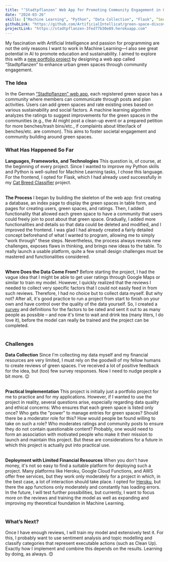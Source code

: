 ```yaml
---
title: "‘Stadtpflanzen’ Web App for Promoting Community Engagement in Green Spaces"
date: "2024-03-26"
skills: ["Machine Learning", "Python", "Data Collection", "Flask", “Sentiment Analysis”, “Topic Modelling”, “Project Planning”, “Project Management”]
githubLink: "https://github.com/ArtificialIntellicat/green-space-discovery"
projectLink: "https://stadtpflanzen-3fed77b30e89.herokuapp.com"
---
```


My fascination with Artificial Intelligence and passion for programming are not the only reasons I want to work in Machine Learning—I also see great potential in AI to promote education and sustainability. I aimed to explore this with a [new portfolio project](https://github.com/ArtificialIntellicat/green-space-discovery) by designing a web app called “Stadtpflanzen” to enhance urban green spaces through community engagement.

### The Idea
In the German [“Stadtpflanzen” web app](https://stadtpflanzen-3fed77b30e89.herokuapp.com), each registered green space has a community where members can communicate through posts and plan activities. Users can add green spaces and rate existing ones based on various sustainability and social factors. A machine learning algorithm analyzes the ratings to suggest improvements for the green spaces in the communities (e.g., the AI might post a clean-up event or a prepared petition for more benches/trash bins/etc., if complaints about litter/lack of benches/etc. are common). This aims to foster societal engagement and community building around green spaces.

### What Has Happened So Far
**Languages, Frameworks, and Technologies**
This question is, of course, at the beginning of every project. Since I wanted to improve my Python skills and Python is well-suited for Machine Learning tasks, I chose this language. For the frontend, I opted for Flask, which I had already used successfully in my [Cat Breed Classifier](https://github.com/ArtificialIntellicat/cat-breed-classifier) project.<br><br>

**The Process**
I began by building the skeleton of the web app: first creating a database, an index page to display the green spaces in table form, and pages for creating users, green spaces, and ratings. Then, I added functionality that allowed each green space to have a community that users could freely join to post about that green space. Gradually, I added more functionalities and details so that data could be deleted and modified, and I improved the frontend. I was glad I had already created a fairly detailed concept beforehand of what I wanted to program, allowing me to simply "work through" these steps. Nevertheless, the process always reveals new challenges, exposes flaws in thinking, and brings new ideas to the table. To really launch a usable platform, quite a few small design challenges must be mastered and functionalities considered.<br><br>

**Where Does the Data Come From?**
Before starting the project, I had the vague idea that I might be able to get user ratings through Google Maps or similar to train my model. However, I quickly realized that the reviews I needed to collect very specific factors that I could not easily feed in from such reviews. Therefore, I had no choice but to collect data myself. But why not? After all, it's good practice to run a project from start to finish on your own and have control over the quality of the data yourself. So, I created a [survey](https://docs.google.com/forms/d/e/1FAIpQLSfFvYT_Q0R6MdF7uDJtvqgTpO-LFCnmD9h3N0-4jUfiURkQCw/viewform) and definitions for the factors to be rated and sent it out to as many people as possible – and now it's time to wait and drink tea (many liters, I do love it), before the model can really be trained and the project can be completed.<br><br>

### Challenges
**Data Collection**
Since I'm collecting my data myself and my financial resources are very limited, I must rely on the goodwill of my fellow humans to create reviews of green spaces. I've received a lot of positive feedback for the idea, but (too) few survey responses. Now I need to nudge people a bit more. 😉<br><br>

**Practical Implementation**
This project is initially just a portfolio project for me to practice and for my applications. However, if I wanted to use the project in reality, several questions arise, especially regarding data quality and ethical concerns: Who ensures that each green space is listed only once? Who gets the "power" to manage entries for green spaces? Should there be a moderator role for this? How would people be found willing to take on such a role? Who moderates ratings and community posts to ensure they do not contain questionable content?
Probably, one would need to form an association with motivated people who make it their mission to launch and maintain this project. But these are considerations for a future in which this project is actually put into practical use.<br><br>

**Deployment with Limited Financial Resources**
When you don't have money, it's not so easy to find a suitable platform for deploying such a project. Many platforms like Heroku, Google Cloud Functions, and AWS offer free services, but they work only moderately for a project in which, in the best case, a lot of interaction should take place. I opted for [Heroku](https://stadtpflanzen-3fed77b30e89.herokuapp.com), but there the app functions only moderately and constantly has loading errors. In the future, I will test further possibilities, but currently, I want to focus more on the reviews and training the model as well as expanding and improving my theoretical foundation in Machine Learning.<br><br>

### What’s Next?
Once I have enough reviews, I will train my model and extensively test it. For this, I probably want to use sentiment analysis and topic modelling and classify categories that represent executable actions (such as Clean Up). Exactly how I implement and combine this depends on the results. Learning by doing, as always. 😊
